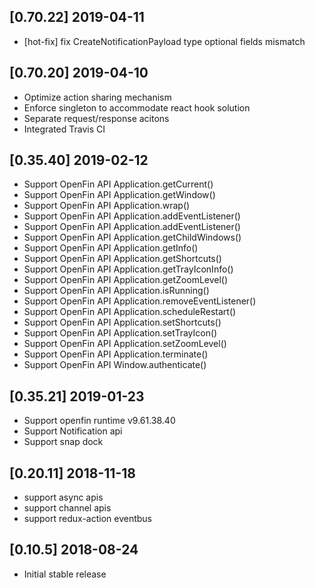 ## [0.70.22] 2019-04-11
- [hot-fix] fix CreateNotificationPayload type optional fields mismatch
## [0.70.20] 2019-04-10
- Optimize action sharing mechanism
- Enforce singleton to accommodate react hook solution
- Separate request/response acitons
- Integrated Travis CI

## [0.35.40] 2019-02-12
- Support OpenFin API Application.getCurrent()
- Support OpenFin API Application.getWindow()
- Support OpenFin API Application.wrap()
- Support OpenFin API Application.addEventListener()
- Support OpenFin API Application.addEventListener()
- Support OpenFin API Application.getChildWindows()
- Support OpenFin API Application.getInfo()
- Support OpenFin API Application.getShortcuts()
- Support OpenFin API Application.getTrayIconInfo()
- Support OpenFin API Application.getZoomLevel()
- Support OpenFin API Application.isRunning()
- Support OpenFin API Application.removeEventListener()
- Support OpenFin API Application.scheduleRestart()
- Support OpenFin API Application.setShortcuts()
- Support OpenFin API Application.setTrayIcon()
- Support OpenFin API Application.setZoomLevel()
- Support OpenFin API Application.terminate()
- Support OpenFin API Window.authenticate()

## [0.35.21] 2019-01-23
- Support openfin runtime v9.61.38.40
- Support Notification api
- Support snap dock

## [0.20.11] 2018-11-18
- support async apis
- support channel apis
- support redux-action eventbus

## [0.10.5] 2018-08-24
- Initial stable release